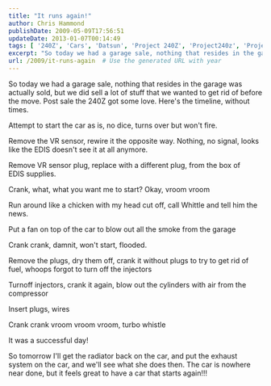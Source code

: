 ```yaml
---
title: "It runs again!"
author: Chris Hammond
publishDate: 2009-05-09T17:56:51
updateDate: 2013-01-07T00:14:49
tags: [ '240Z', 'Cars', 'Datsun', 'Project 240Z', 'Project240z', 'Project240Zcom' ]
excerpt: "So today we had a garage sale, nothing that resides in the garage was actually sold, but we did sell a lot of stuff that we wanted to get rid of before the move. Post sale the 240Z got some love. Here's the timeline, without times. Attempt to start the car as is, no dice, turns over but won't fire. Remove the VR sensor, rewire it the opposite way. Nothing, no signal, looks like the EDIS doesn't see it at all anymore. Remove VR sensor plug, replace with a different plug, from the box of EDIS supplies. Crank, what, what you want me to start? Okay, vroom vroom Run around like a chicken with my head cut off, call Whittle and tell him the news. Put a fan on top of the car to blow out all the smoke from the garage Crank crank, damnit, won't start, flooded. Remove the plugs, dry them off, crank it without plugs to try to get rid of fuel, whoops forgot to turn off the injectors Turnoff injectors, crank it again, blow out the cylinders with air from the compressor Insert plugs, wires Crank crank vroom vroom vroom, turbo whistle It was a successful day! So tomorrow I'll get the radiator back on the car, and put the exhaust system on the car, and we'll see what she does then. The car is nowhere near done, but it feels great to have a car that starts again!!!"
url: /2009/it-runs-again  # Use the generated URL with year
---
```

<p>So today we had a garage sale, nothing that resides in the garage was actually sold, but we did sell a lot of stuff that we wanted to get rid of before the move. Post sale the 240Z got some love. Here's the timeline, without times.</p> <p>Attempt to start the car as is, no dice, turns over but won't fire.</p> <p>Remove the VR sensor, rewire it the opposite way. Nothing, no signal, looks like the EDIS doesn't see it at all anymore.</p> <p>Remove VR sensor plug, replace with a different plug, from the box of EDIS&#160;supplies.</p> <p>Crank, what, what you want me to start? Okay, vroom vroom</p> <p>Run around like a chicken with my head cut off, call Whittle and tell him the news.</p> <p>Put a fan on top of the car to blow out all the smoke from the garage</p> <p>Crank crank, damnit, won't start, flooded.</p> <p>Remove the plugs, dry them off, crank it without plugs to try to get rid of fuel, whoops forgot to turn off the injectors</p> <p>Turnoff injectors, crank it again, blow out the cylinders with air from the compressor</p> <p>Insert plugs, wires</p> <p>Crank crank vroom vroom vroom, turbo whistle</p> <p>It was a successful day!</p> <p>So tomorrow I'll get the radiator back on the car, and put the exhaust system on the car, and we'll see what she does then. The car is nowhere near done, but it feels great to have a car that starts again!!!</p>

